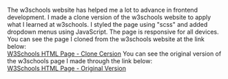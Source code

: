 The w3schools website has helped me a lot to advance in frontend development. I made a clone version of the w3schools website to apply what I learned at w3schools. I styled the page using "scss" and added dropdown menus using JavaScript. The page is responsive for all devices. You can see the page I cloned from the w3schools website at the link below:<br>
<a href="https://pashaskerov21.github.io/w3schools/index.html">W3Schools HTML Page - Clone Cersion</a>
You can see the original version of the w3schools page I made through the link below:<br>
<a href="https://www.w3schools.com/html/default.asp">W3Schools HTML Page - Original Version</a>

